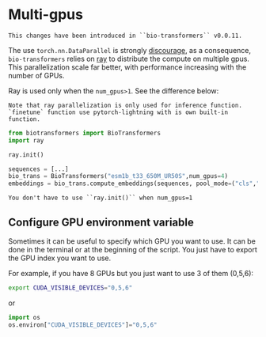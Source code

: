 # Multi-gpus

```{note}
This changes have been introduced in ``bio-transformers`` v0.0.11.
```

The use ``torch.nn.DataParallel`` is strongly [discourage](https://pytorch.org/docs/stable/notes/cuda.html#cuda-nn-ddp-instead), as a consequence, ``bio-transformers`` relies on [ray](https://docs.ray.io/en/master/?badge=master#) to distribute the compute on multiple gpus. This parallelization scale far better, with performance increasing with the number of GPUs.

Ray is used only when the ``num_gpus>1``. See the difference below:

```{important}
Note that ray parallelization is only used for inference function. `finetune` function use pytorch-lightning with is own built-in function.
```

```python
from biotransformers import BioTransformers
import ray

ray.init()

sequences = [...]
bio_trans = BioTransformers("esm1b_t33_650M_UR50S",num_gpus=4)
embeddings = bio_trans.compute_embeddings(sequences, pool_mode=("cls","mean"), batch_size=8)
```

```{note}
You don't have to use ``ray.init()`` when num_gpus=1
```

## Configure GPU environment variable

Sometimes it can be useful to specify which GPU you want to use. It can be done in the terminal or at the beginning of the script. You just have to export the GPU index you want to use.

For example, if you have 8 GPUs but you just want to use 3 of them (0,5,6):

```bash
export CUDA_VISIBLE_DEVICES="0,5,6"
```

or

```python
import os
os.environ["CUDA_VISIBLE_DEVICES"]="0,5,6"
```
